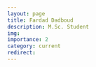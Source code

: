 ```yaml
---
layout: page
title: Fardad Dadboud
description: M.Sc. Student
img:
importance: 2
category: current
redirect:
---
```


